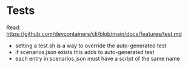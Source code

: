 # Tests

Read: <https://github.com/devcontainers/cli/blob/main/docs/features/test.md>

- setting a test.sh is a way to override the auto-generated test
- if scenarios.json exists this adds to auto-generated test
- each entry in scenarios.json must have a script of the same name
